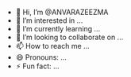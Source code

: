 - 👋 Hi, I’m @ANVARAZEEZMA
- 👀 I’m interested in ...
- 🌱 I’m currently learning ...
- 💞️ I’m looking to collaborate on ...
- 📫 How to reach me ...
- 😄 Pronouns: ...
- ⚡ Fun fact: ...

<!---
ANVARAZEEZMA/ANVARAZEEZMA is a ✨ special ✨ repository because its `README.md` (this file) appears on your GitHub profile.
You can click the Preview link to take a look at your changes.
--->
